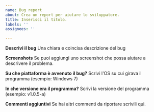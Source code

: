 ```yaml
---
name: Bug report
about: Crea un report per aiutare lo sviluppatore.
title: Inserisci il titolo.
labels: ''
assignees: ''

---
```


**Descrivi il bug**
Una chiara e coincisa descrizione del bug

**Screenshots**
Se puoi aggiungi uno screenshot che possa aiutare a descrivere il problema.

**Su che piattaforma è avvenuto il bug?**
Scrivi l'OS su cui girava il programma (esempio: Windows 7)

**In che versione era il programma?**
Scrivi la versione del programma (esempio: v1.0.5-a)

**Commenti aggiuntivi**
Se hai altri commenti da riportare scrivili qui.
